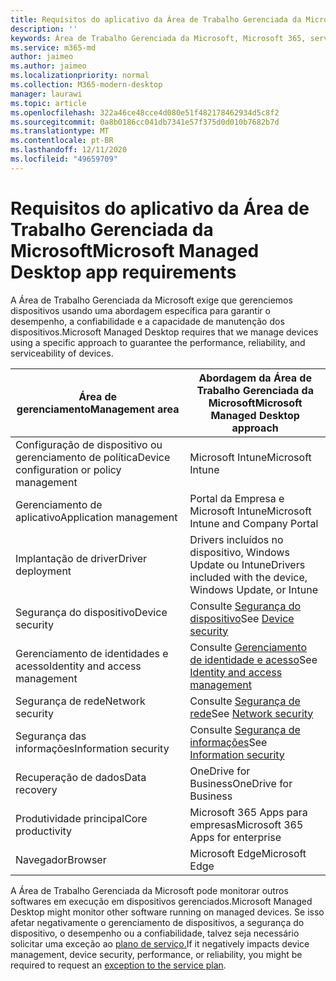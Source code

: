 ```yaml
---
title: Requisitos do aplicativo da Área de Trabalho Gerenciada da Microsoft
description: ''
keywords: Área de Trabalho Gerenciada da Microsoft, Microsoft 365, serviço, documentação
ms.service: m365-md
author: jaimeo
ms.author: jaimeo
ms.localizationpriority: normal
ms.collection: M365-modern-desktop
manager: laurawi
ms.topic: article
ms.openlocfilehash: 322a46ce48cce4d080e51f482178462934d5c8f2
ms.sourcegitcommit: 0a8b0186cc041db7341e57f375d0d010b7682b7d
ms.translationtype: MT
ms.contentlocale: pt-BR
ms.lasthandoff: 12/11/2020
ms.locfileid: "49659709"
---
```

# <a name="microsoft-managed-desktop-app-requirements"></a><span data-ttu-id="5b53e-103">Requisitos do aplicativo da Área de Trabalho Gerenciada da Microsoft</span><span class="sxs-lookup"><span data-stu-id="5b53e-103">Microsoft Managed Desktop app requirements</span></span>

<!--This topic is the target for aka.ms/app-req. This is aka link is used from EA agreement for MMD. do not delete.-->

<!--Application addendum -->
 
<span data-ttu-id="5b53e-104">A Área de Trabalho Gerenciada da Microsoft exige que gerenciemos dispositivos usando uma abordagem específica para garantir o desempenho, a confiabilidade e a capacidade de manutenção dos dispositivos.</span><span class="sxs-lookup"><span data-stu-id="5b53e-104">Microsoft Managed Desktop requires that we manage devices using a specific approach to guarantee the performance, reliability, and serviceability of devices.</span></span>


|<span data-ttu-id="5b53e-105">Área de gerenciamento</span><span class="sxs-lookup"><span data-stu-id="5b53e-105">Management area</span></span>  |<span data-ttu-id="5b53e-106">Abordagem da Área de Trabalho Gerenciada da Microsoft</span><span class="sxs-lookup"><span data-stu-id="5b53e-106">Microsoft Managed Desktop approach</span></span>  |
|---------|---------|
|<span data-ttu-id="5b53e-107">Configuração de dispositivo ou gerenciamento de política</span><span class="sxs-lookup"><span data-stu-id="5b53e-107">Device configuration or policy management</span></span>     |  <span data-ttu-id="5b53e-108">Microsoft Intune</span><span class="sxs-lookup"><span data-stu-id="5b53e-108">Microsoft Intune</span></span>       |
|<span data-ttu-id="5b53e-109">Gerenciamento de aplicativo</span><span class="sxs-lookup"><span data-stu-id="5b53e-109">Application management</span></span>     | <span data-ttu-id="5b53e-110">Portal da Empresa e Microsoft Intune</span><span class="sxs-lookup"><span data-stu-id="5b53e-110">Microsoft Intune and Company Portal</span></span>        |
|<span data-ttu-id="5b53e-111">Implantação de driver</span><span class="sxs-lookup"><span data-stu-id="5b53e-111">Driver deployment</span></span>     |  <span data-ttu-id="5b53e-112">Drivers incluídos no dispositivo, Windows Update ou Intune</span><span class="sxs-lookup"><span data-stu-id="5b53e-112">Drivers included with the device, Windows Update, or Intune</span></span>       |
|<span data-ttu-id="5b53e-113">Segurança do dispositivo</span><span class="sxs-lookup"><span data-stu-id="5b53e-113">Device security</span></span>     | <span data-ttu-id="5b53e-114">Consulte [Segurança do dispositivo](security.md#device-security)</span><span class="sxs-lookup"><span data-stu-id="5b53e-114">See [Device security](security.md#device-security)</span></span>      |
|<span data-ttu-id="5b53e-115">Gerenciamento de identidades e acesso</span><span class="sxs-lookup"><span data-stu-id="5b53e-115">Identity and access management</span></span>     | <span data-ttu-id="5b53e-116">Consulte [Gerenciamento de identidade e acesso](security.md#identity-and-access-management)</span><span class="sxs-lookup"><span data-stu-id="5b53e-116">See [Identity and access management](security.md#identity-and-access-management)</span></span>        |
|<span data-ttu-id="5b53e-117">Segurança de rede</span><span class="sxs-lookup"><span data-stu-id="5b53e-117">Network security</span></span>     | <span data-ttu-id="5b53e-118">Consulte [Segurança de rede](security.md#network-security)</span><span class="sxs-lookup"><span data-stu-id="5b53e-118">See [Network security](security.md#network-security)</span></span>        |
|<span data-ttu-id="5b53e-119">Segurança das informações</span><span class="sxs-lookup"><span data-stu-id="5b53e-119">Information security</span></span>     |  <span data-ttu-id="5b53e-120">Consulte [Segurança de informações](security.md#information-security)</span><span class="sxs-lookup"><span data-stu-id="5b53e-120">See [Information security](security.md#information-security)</span></span>       |
|<span data-ttu-id="5b53e-121">Recuperação de dados</span><span class="sxs-lookup"><span data-stu-id="5b53e-121">Data recovery</span></span>     | <span data-ttu-id="5b53e-122">OneDrive for Business</span><span class="sxs-lookup"><span data-stu-id="5b53e-122">OneDrive for Business</span></span>        |
|<span data-ttu-id="5b53e-123">Produtividade principal</span><span class="sxs-lookup"><span data-stu-id="5b53e-123">Core productivity</span></span>     | <span data-ttu-id="5b53e-124">Microsoft 365 Apps para empresas</span><span class="sxs-lookup"><span data-stu-id="5b53e-124">Microsoft 365 Apps for enterprise</span></span>    |
|<span data-ttu-id="5b53e-125">Navegador</span><span class="sxs-lookup"><span data-stu-id="5b53e-125">Browser</span></span>     | <span data-ttu-id="5b53e-126">Microsoft Edge</span><span class="sxs-lookup"><span data-stu-id="5b53e-126">Microsoft Edge</span></span>        |




<span data-ttu-id="5b53e-127">A Área de Trabalho Gerenciada da Microsoft pode monitorar outros softwares em execução em dispositivos gerenciados.</span><span class="sxs-lookup"><span data-stu-id="5b53e-127">Microsoft Managed Desktop might monitor other software running on managed devices.</span></span> <span data-ttu-id="5b53e-128">Se isso afetar negativamente o gerenciamento de dispositivos, a segurança do dispositivo, o desempenho ou a confiabilidade, talvez seja necessário solicitar uma exceção ao [plano de serviço.](customizing.md)</span><span class="sxs-lookup"><span data-stu-id="5b53e-128">If it negatively impacts device management, device security, performance, or reliability, you might be required to request an [exception to the service plan](customizing.md).</span></span>

